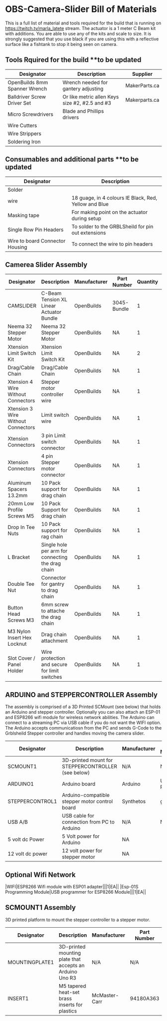 # OBS-Camera-Slider Bill of Materials

This is a full list of material and tools required for the build that is running on https://twitch.tv/marla_latete stream. The actuator is a 1 meter C Beam kit with additions. You are able to use any of the kits and scale to size. 
It is strongly suggested that you use black if you are using this with a reflective surface like a fishtank to stop it being seen on camera.

## Tools Rquired for the build **to be updated

|Designator|Description|Supplier|
|---|---|---|
|OpenBuilds 8mm Spanner Wrench|Wrench needed for gantery adjusting|MakerParts.ca|
|Balldriver Screw Driver Set|Or like metric allen Keys size #2, #2.5 and #3|Makerparts.ca|
|Micro Screwdrivers|Blade and Phillips drivers|  
|Wire Cutters|||
|Wire Strippers|||
|Soldering Iron|||

## Consumables and additional parts **to be updated

|Designator|Description|
|---|---|
|Solder|| 
|wire|18 guage, in 4 colours IE Black, Red, Yellow and Blue|
|Masking tape|For making point on the actuator during setup| 
|Single Row Pin Headers|To solder to the GRBLSheild for pin out extensions|
|Wire to board Connector Housing|To connect the wire to pin headers|

## Camerea Slider Assembly
|Designator|Description|Manufacturer|Part Number|Quantity|Unit of Measure|Supplier|
|---|---|---|---|---|---|---|
|CAMSLIDER|C-Beam Tension XL Linear Actuator Bundle|OpenBuilds|3045-Bundle|1|EA|Makerparts.ca|
|Neema 32 Stepper Motor|Neema 32 Stepper Motor|OpenBuilds|NA|1|EA|Makerparts.ca|
|Xtension Limit Switch Kit|Xtension Limit Switch Kit|OpenBuilds|NA|2|EA|Makerparts.ca|
|Drag/Cable Chain|Drag/Cable Chain|OpenBuilds|NA|1|EA|Makerparts.ca|
|Xtension 4 Wire Without Connectors|Stepper motor controller wire|OpenBuilds|NA|1|EA|Makerparts.ca|
|Xtension 3 Wire Without Connectors|Limit switch wire|OpenBuilds|NA|1|EA|Makerparts.ca|
|Xtension Connectors|3 pin Limit switch connector|OpenBuilds|NA|1|EA|Makerparts.ca|
|Xtension Connectors|4 pin Stepper motor connector|OpenBuilds|NA|1|EA|makerparts.ca|
|Aluminum Spacers 13.2mm|10 Pack support for drag chain|OpenBuilds|NA|1|10 pack|Makerparts.ca|
|20mm Low Profile Screws M5|10 Pack Support for drag chain|OpenBuilds|NA|1|10 Pack|Makerparts.ca|
|Drop In Tee Nuts|10 Pack support for rag chain|OpenBuilds|NA|1|10 pack|Markerparts.ca|
|L Bracket|Single hole per arm for connecting the drag chain|OpenBuilds|NA|1|EA|Markerparts.ca|
|Double Tee Nut|Connector for gantry to drag chain|OpenBuilds|NA|1|EA|Markerparts.ca|
|Button Head Screws M3|6mm screw to attache the drag chain|OpenBuilds|NA|1|EA|Makerparts.ca|
|M3 Nylon Insert Hex Locknut|Drag chain attachment|OpenBuilds|NA|1|EA|Makerparts.ca|
|Slot Cover / Panel Holder|Wire protection and secure for limit switches|OpenBuilds|NA|1|EA|Makerparts.ca| 


## ARDUINO and STEPPERCONTROLLER Assembly
The assembly is comprised of a 3D Printed SCMount (see below) that holds an Arduino and stepper controller. Optionally you can also attach an ESP-01 and ESP8266 wifi module for wireless network abilities. The Arduino can connect to a streaming PC via USB cable if you do not want the WIFI option. The Arduino accepts communicatiosn from the PC and sends G-Code to the Grblsheild Stepper controller and handles moving the camera slider.

|Designator|Description|Manufacturer|Part Number|Quantity|Unit of Measure|Supplier|
|---|---|---|---|---|---|---|
|SCMOUNT1|3D-printed mount for STEPPERCONTROLLER (see below)|N/A|N/A|1|EA|Sub-Assembly|
|ARDUINO1|Arduino board|Arduino|Uno Rev3|1|EA|Digikey|
|STEPPERCONTROL1|Arduino-compatible stepper motor control board|Synthetos|gShield|1|EA|Digikey.ca|
|USB A/B|USB cable for connection from PC to Arduino|N/A|N/A|1|EA||
|5 volt dc Power|5 Volt power for Arduino|NA||1|EA||
|12 volt dc power|12 volt power for stepper motor|NA||1|EA||  

## Optional Wifi Network 
|WIFI|ESP8266 Wifi module with ESP01 adapter|||1|EA||
|Esp-01S Programming Module|USB programmer for ESP8266 Module|||1|EA|| 

## SCMOUNT1 Assembly
3D printed platform to mount the stepper controller to a stepper motor.

|Designator|Description|Manufacturer|Part Number|Quantity|Unit of Measure|Supplier|
|---|---|---|---|---|---|---|
|MOUNTINGPLATE1|3D-printed mounting plate that accepts an Arduino Uno R3|N/A|N/A|1|EA|See hardware folder|
|INSERT1|M5 tapered heat-set brass inserts for plastics|McMaster-Carr|94180A363|4|EA|Makerparts.ca|
